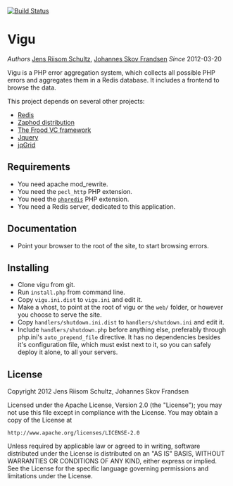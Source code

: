 [![Build Status](https://secure.travis-ci.org/localgod/Vigu.png?branch=master)](http://travis-ci.org/localgod/Vigu)

Vigu
====

*Authors* [Jens Riisom Schultz](mailto:ibber_of_crew42@hotmail.com), [Johannes Skov Frandsen](mailto:localgod@heaven.dk)
*Since*   2012-03-20

Vigu is a PHP error aggregation system, which collects all possible PHP errors and aggregates them in a Redis database. It includes a frontend to browse the data.


This project depends on several other projects:
 * [Redis](http://redis.io) 
 * [Zaphod distribution](https://github.com/Ibmurai/zaphod) 
 * [The Frood VC framework](https://github.com/Ibmurai/frood)
 * [Jquery](http://jquery.com/)
 * [jqGrid](http://www.trirand.com/blog/)


Requirements
------------

  * You need apache mod_rewrite.
  * You need the `pecl_http` PHP extension.
  * You need the [`phpredis`](https://github.com/nicolasff/phpredis) PHP extension.
  * You need a Redis server, dedicated to this application.


Documentation
-------------

  * Point your browser to the root of the site, to start browsing errors.


Installing
----------

  * Clone vigu from git.
  * Run `install.php` from command line.
  * Copy `vigu.ini.dist` to `vigu.ini` and edit it.
  * Make a vhost, to point at the root of vigu or the `web/` folder, or however you choose to serve the site.
  * Copy `handlers/shutdown.ini.dist` to `handlers/shutdown.ini` and edit it.
  * Include `handlers/shutdown.php` before anything else, preferably through php.ini's `auto_prepend_file` directive. It has no dependencies besides it's configuration file, which must exist next to it, so you can safely deploy it alone, to all your servers.


License
-------

Copyright 2012 Jens Riisom Schultz, Johannes Skov Frandsen

Licensed under the Apache License, Version 2.0 (the "License");
you may not use this file except in compliance with the License.
You may obtain a copy of the License at

    http://www.apache.org/licenses/LICENSE-2.0

Unless required by applicable law or agreed to in writing, software
distributed under the License is distributed on an "AS IS" BASIS,
WITHOUT WARRANTIES OR CONDITIONS OF ANY KIND, either express or implied.
See the License for the specific language governing permissions and
limitations under the License.
